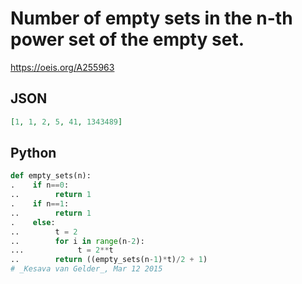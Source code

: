 # Number of empty sets in the n\-th power set of the empty set\.
https://oeis.org/A255963
## JSON
```JSON
[1, 1, 2, 5, 41, 1343489]
```
## Python
```Python
def empty_sets(n):
.    if n==0:
..        return 1
.    if n==1:
..        return 1
.    else:
..        t = 2
..        for i in range(n-2):
...            t = 2**t
..        return ((empty_sets(n-1)*t)/2 + 1)
# _Kesava van Gelder_, Mar 12 2015
```

